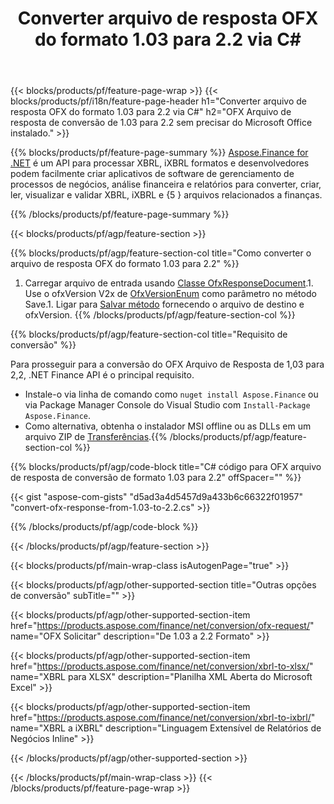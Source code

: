 ﻿---
title: Converter arquivo de resposta OFX do formato 1.03 para 2.2 via C#
description: Código de amostra para o arquivo de solicitação OFX de 1,03 para 2,2 conversão C#. Use o código de exemplo API para conversão de solicitação em lote OFX em aplicativos baseados em .NET. 
url: /pt/net/conversion/ofx-response/
family: finance
platformtag: net
feature: conversion
informat: OFX Response 1.03
outformat: OFX Response 2.2
otherformats: OFX Response
---
{{< blocks/products/pf/feature-page-wrap >}}
{{< blocks/products/pf/i18n/feature-page-header h1="Converter arquivo de resposta OFX do formato 1.03 para 2.2 via C#" h2="OFX Arquivo de resposta de conversão de 1.03 para 2.2 sem precisar do Microsoft Office instalado." >}}

{{% blocks/products/pf/feature-page-summary %}}
[Aspose.Finance for .NET](https://products.aspose.com/finance/net/) é um API para processar XBRL, iXBRL formatos e desenvolvedores podem facilmente criar aplicativos de software de gerenciamento de processos de negócios, análise financeira e relatórios para converter, criar, ler, visualizar e validar XBRL, iXBRL e {5 } arquivos relacionados a finanças. 

{{% /blocks/products/pf/feature-page-summary %}}

{{< blocks/products/pf/agp/feature-section >}}

{{% blocks/products/pf/agp/feature-section-col title="Como converter o arquivo de resposta OFX do formato 1.03 para 2.2" %}}
1. Carregar arquivo de entrada usando [Classe OfxResponseDocument](https://apireference.aspose.com/finance/net/aspose.finance.ofx/ofxresponsedocument).1. Use o ofxVersion V2x de [OfxVersionEnum](https://apireference.aspose.com/finance/net/aspose.finance.ofx/ofxversionenum) como parâmetro no método Save.1. Ligar para [Salvar método](https://apireference.aspose.com/finance/net/aspose.finance.ofx/ofxresponsedocument/methods/save) fornecendo o arquivo de destino e ofxVersion.
{{% /blocks/products/pf/agp/feature-section-col %}}

{{% blocks/products/pf/agp/feature-section-col title="Requisito de conversão" %}}

Para prosseguir para a conversão do OFX Arquivo de Resposta de 1,03 para 2,2, .NET Finance API é o principal requisito.
- Instale-o via linha de comando como ```nuget install Aspose.Finance``` ou via Package Manager Console do Visual Studio com ```Install-Package Aspose.Finance```.
- Como alternativa, obtenha o instalador MSI offline ou as DLLs em um arquivo ZIP de [Transferências](https://downloads.aspose.com/finance/net).{{% /blocks/products/pf/agp/feature-section-col %}}

{{% blocks/products/pf/agp/code-block title="C# código para OFX arquivo de resposta de conversão de formato 1.03 para 2.2" offSpacer="" %}}

{{< gist "aspose-com-gists" "d5ad3a4d5457d9a433b6c66322f01957" "convert-ofx-response-from-1.03-to-2.2.cs" >}}

{{% /blocks/products/pf/agp/code-block %}}

{{< /blocks/products/pf/agp/feature-section >}}

{{< blocks/products/pf/main-wrap-class isAutogenPage="true" >}}

{{< blocks/products/pf/agp/other-supported-section title="Outras opções de conversão" subTitle="" >}}

{{< blocks/products/pf/agp/other-supported-section-item href="https://products.aspose.com/finance/net/conversion/ofx-request/" name="OFX Solicitar" description="De 1.03 a 2.2 Formato" >}}

{{< blocks/products/pf/agp/other-supported-section-item href="https://products.aspose.com/finance/net/conversion/xbrl-to-xlsx/" name="XBRL para XLSX" description="Planilha XML Aberta do Microsoft Excel" >}}

{{< blocks/products/pf/agp/other-supported-section-item href="https://products.aspose.com/finance/net/conversion/xbrl-to-ixbrl/" name="XBRL a iXBRL" description="Linguagem Extensível de Relatórios de Negócios Inline" >}}

{{< /blocks/products/pf/agp/other-supported-section >}}

{{< /blocks/products/pf/main-wrap-class >}}
{{< /blocks/products/pf/feature-page-wrap >}}